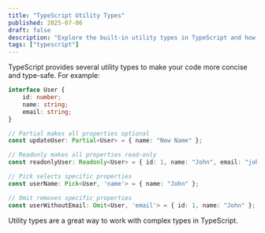 ```yaml
---
title: "TypeScript Utility Types"
published: 2025-07-06
draft: false
description: "Explore the built-in utility types in TypeScript and how to use them."
tags: ["typescript"]
---
```


TypeScript provides several utility types to make your code more concise and type-safe. For example:

```typescript
interface User {
    id: number;
    name: string;
    email: string;
}

// Partial makes all properties optional
const updateUser: Partial<User> = { name: "New Name" };

// Readonly makes all properties read-only
const readonlyUser: Readonly<User> = { id: 1, name: "John", email: "john@example.com" };

// Pick selects specific properties
const userName: Pick<User, 'name'> = { name: "John" };

// Omit removes specific properties
const userWithoutEmail: Omit<User, 'email'> = { id: 1, name: "John" };
```

Utility types are a great way to work with complex types in TypeScript.
